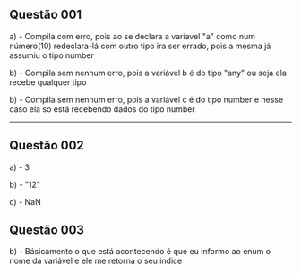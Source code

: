 <h2>Questão 001</h2>
<p>a) - Compila com erro, pois ao se declara a variavel "a" como num número(10) redeclara-lá com outro tipo ira ser errado, pois a mesma já assumiu o tipo number </p>
<p>b) - Compila sem nenhum erro, pois a variável b é do tipo "any" ou seja ela recebe qualquer tipo</p>
<p>b) - Compila sem nenhum erro, pois a variável c é do tipo number e nesse caso ela so está recebendo dados do tipo number</p>
<hr>
<h2>Questão 002</h2>
<p>a) - 3</p>
<p>b) - "12"</p>
<p>c) - NaN</p>

<h2>Questão 003</h2>
<p>b) - Básicamente o que está acontecendo é que eu informo ao enum o nome da variável e ele me retorna o seu indice</p>
